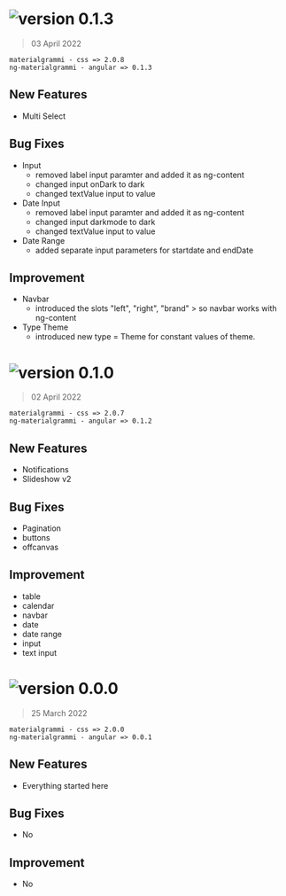 # ![version 0.1.3](https://img.shields.io/badge/version-1.3-green)
> 03 April 2022

```
materialgrammi - css => 2.0.8
ng-materialgrammi - angular => 0.1.3
```
## New Features
- Multi Select

## Bug Fixes
- Input
    - removed label input paramter and added it as ng-content
    - changed input onDark to dark
    - changed textValue input to value
- Date Input
    - removed label input paramter and added it as ng-content
    - changed input darkmode to dark
    - changed textValue input to value
- Date Range
    - added separate input parameters for startdate and endDate

## Improvement
- Navbar
    - introduced the slots "left", "right", "brand" > so navbar works with ng-content
- Type Theme
    - introduced new type = Theme for constant values of theme.

# ![version 0.1.0](https://img.shields.io/badge/version-1.1-green)
> 02 April 2022

```
materialgrammi - css => 2.0.7
ng-materialgrammi - angular => 0.1.2
```
## New Features
- Notifications
- Slideshow v2

## Bug Fixes
- Pagination
- buttons
- offcanvas

## Improvement
- table
- calendar
- navbar
- date
- date range
- input
- text input



# ![version 0.0.0](https://img.shields.io/badge/version-1.0-green)
> 25 March 2022

```
materialgrammi - css => 2.0.0
ng-materialgrammi - angular => 0.0.1
```
## New Features
- Everything started here
## Bug Fixes
- No
## Improvement
- No